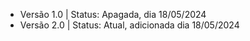 - Versão 1.0 | Status: Apagada, dia 18/05/2024
- Versão 2.0 | Status: Atual, adicionada dia 18/05/2024
